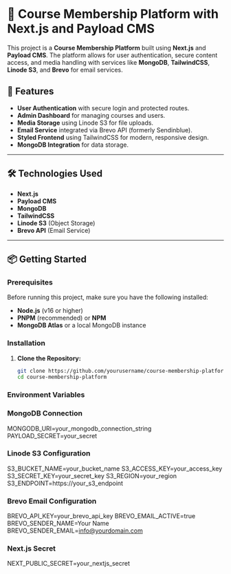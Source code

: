 # 🚀 Course Membership Platform with Next.js and Payload CMS

This project is a **Course Membership Platform** built using **Next.js** and **Payload CMS**. The platform allows for user authentication, secure content access, and media handling with services like **MongoDB**, **TailwindCSS**, **Linode S3**, and **Brevo** for email services.

## 🚀 Features

- **User Authentication** with secure login and protected routes.  
- **Admin Dashboard** for managing courses and users.  
- **Media Storage** using Linode S3 for file uploads.  
- **Email Service** integrated via Brevo API (formerly Sendinblue).  
- **Styled Frontend** using TailwindCSS for modern, responsive design.  
- **MongoDB Integration** for data storage.

---

## 🛠️ Technologies Used

- **Next.js**  
- **Payload CMS**  
- **MongoDB**  
- **TailwindCSS**  
- **Linode S3** (Object Storage)  
- **Brevo API** (Email Service)  

---

## 📦 Getting Started

### Prerequisites

Before running this project, make sure you have the following installed:

- **Node.js** (v16 or higher)  
- **PNPM** (recommended) or **NPM**  
- **MongoDB Atlas** or a local MongoDB instance  

### Installation

1. **Clone the Repository:**

   ```bash
   git clone https://github.com/yourusername/course-membership-platform.git
   cd course-membership-platform

### Environment Variables

### MongoDB Connection
MONGODB_URI=your_mongodb_connection_string
PAYLOAD_SECRET=your_secret

### Linode S3 Configuration
S3_BUCKET_NAME=your_bucket_name
S3_ACCESS_KEY=your_access_key
S3_SECRET_KEY=your_secret_key
S3_REGION=your_region
S3_ENDPOINT=https://your_s3_endpoint

### Brevo Email Configuration
BREVO_API_KEY=your_brevo_api_key
BREVO_EMAIL_ACTIVE=true
BREVO_SENDER_NAME=Your Name
BREVO_SENDER_EMAIL=info@yourdomain.com

### Next.js Secret
NEXT_PUBLIC_SECRET=your_nextjs_secret